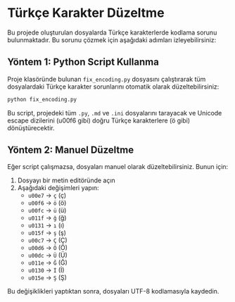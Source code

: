 # Türkçe Karakter Düzeltme

Bu projede oluşturulan dosyalarda Türkçe karakterlerde kodlama sorunu bulunmaktadır. Bu sorunu çözmek için aşağıdaki adımları izleyebilirsiniz:

## Yöntem 1: Python Script Kullanma

Proje klasöründe bulunan `fix_encoding.py` dosyasını çalıştırarak tüm dosyalardaki Türkçe karakter sorunlarını otomatik olarak düzeltebilirsiniz:

```bash
python fix_encoding.py
```

Bu script, projedeki tüm `.py`, `.md` ve `.ini` dosyalarını tarayacak ve Unicode escape dizilerini (u00f6 gibi) doğru Türkçe karakterlere (ö gibi) dönüştürecektir.

## Yöntem 2: Manuel Düzeltme

Eğer script çalışmazsa, dosyaları manuel olarak düzeltebilirsiniz. Bunun için:

1. Dosyayı bir metin editöründe açın
2. Aşağıdaki değişimleri yapın:
   - `u00e7` → `ç` (ç)
   - `u00f6` → `ö` (ö)
   - `u00fc` → `ü` (ü)
   - `u011f` → `ğ` (ğ)
   - `u0131` → `ı` (ı)
   - `u015f` → `ş` (ş)
   - `u00c7` → `Ç` (Ç)
   - `u00d6` → `Ö` (Ö)
   - `u00dc` → `Ü` (Ü)
   - `u011e` → `Ğ` (Ğ)
   - `u0130` → `İ` (İ)
   - `u015e` → `Ş` (Ş)

Bu değişiklikleri yaptıktan sonra, dosyaları UTF-8 kodlamasıyla kaydedin.